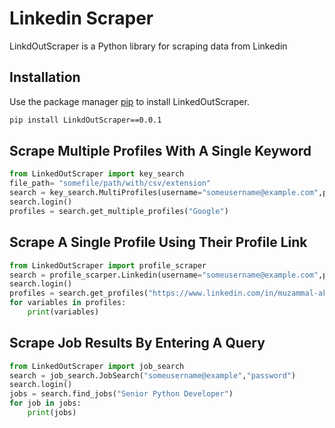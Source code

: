 # Linkedin Scraper

LinkdOutScraper is a Python library for scraping data from Linkedin

## Installation

Use the package manager [pip](https://pip.pypa.io/en/stable/) to install LinkedOutScraper.

```bash
pip install LinkdOutScraper==0.0.1
```

## Scrape Multiple Profiles With A Single Keyword

```python
from LinkedOutScraper import key_search
file_path= "somefile/path/with/csv/extension"
search = key_search.MultiProfiles(username="someusername@example.com",password="password",headless=True,file_path=file_path)
search.login()
profiles = search.get_multiple_profiles("Google")

```

## Scrape A Single Profile Using Their Profile Link

```python
from LinkedOutScraper import profile_scraper
search = profile_scarper.Linkedin(username="someusername@example.com",password="password")
search.login()
profiles = search.get_profiles("https://www.linkedin.com/in/muzammal-akram/")
for variables in profiles:
    print(variables)
```

## Scrape Job Results By Entering A Query

```python
from LinkedOutScraper import job_search
search = job_search.JobSearch("someusername@example","password")
search.login()
jobs = search.find_jobs("Senior Python Developer")
for job in jobs:
    print(jobs)
```
